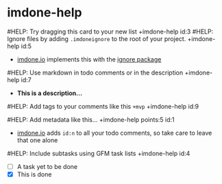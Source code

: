 imdone-help
====
#HELP: Try dragging this card to your new list +imdone-help id:3
#HELP: Ignore files by adding `.imdoneignore` to the root of your project. +imdone-help id:5
- [imdone.io](https://imdone.io) implements this with the [ignore package](https://www.npmjs.com/package/ignore)

#HELP: Use markdown in todo comments or in the description +imdone-help id:7
- **This is a description...**

#HELP: Add tags to your comments like this `+mvp` +imdone-help id:9

#HELP: Add metadata like this... +imdone-help points:5 id:1
- [imdone.io](https://imdone.io) adds `id:n` to all your todo comments, so take care to leave that one alone

#HELP: Include subtasks using GFM task lists +imdone-help id:4
- [ ] A task yet to be done
- [x] This is done
